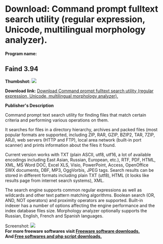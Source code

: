 # Download: Command prompt fulltext search utility (regular expression, Unicode, multilingual morphology analyzer).

**Program name:**

## Faind 3.94

  
**Thumbshot:** ![](http://www.freewarefiles.com/screenshot/faind_md.gif)   
  
**Download link:** [Download Command prompt fulltext search utility (regular expression, Unicode, multilingual morphology analyzer).](http://freesoftwares.boysofts.com/Faind_program_38444.html)  
  


**Publisher's Description**  
  


Command prompt text search utility for finding files that match certain criteria and performing various operations on them. 

It searches for files in a directory hierarchy, archives and packed files (most popular formats are supported, including ZIP, RAR, GZIP, BZIP2, TAR, 7ZIP, ARJ), web servers (HTTP and FTP), local area network (built-in port scanner) and prints information about the files it found.

Current version works with TXT (plain ASCII, utf8, utf16, a lot of available encodings including East Asian, Russian, European, etc.), RTF, PDF, HTML, XML, MS Word DOC, Excel XLS, Visio, PowerPoint, Access, OpenOffice SWX documents, DBF, MP3, OggVorbis, JPEG tags. Search results can be stored in different formats including plain TXT (utf8), HTML (it looks like results page from internet search systems), XML. 

The search engine supports common regular expressions as well as wildcards and other text pattern matching algorithms. Boolean search (OR, AND, NOT operators) and proximity operators are supported. Built-in indexer has a number of options affecting the engine performance and the index database files size. Morphology analyzer optionally supports the Russian, English, French and Spanish languages.

  
  
Screenshot: ![](http://www.freewarefiles.com/screenshot/faind.gif)   
**For more freeware softwares visit [Freeware software downloads.](http://freesoftwares.boysofts.com/)**   
**And [Free softwares and php script downloads.](http://www.boysofts.com/)**
